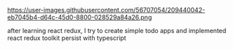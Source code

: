 https://user-images.githubusercontent.com/56707054/209440042-eb7045b4-d64c-45d0-8800-028529a84a26.png

after learning react redux, I try to create simple todo apps and implemented react redux toolkit persist with typescript
